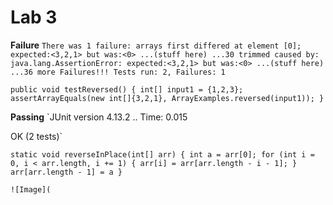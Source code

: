 # Lab 3
**Failure**
`There was 1 failure:
arrays first differed at element [0]; expected:<3,2,1> but was:<0>
...(stuff here)
...30 trimmed
caused by: java.lang.AssertionError: expected:<3,2,1> but was:<0>
...(stuff here)
...36 more
Failures!!!
Tests run: 2, Failures: 1`

`public void testReversed() {
    int[] input1 = {1,2,3};
    assertArrayEquals(new int[]{3,2,1}, ArrayExamples.reversed(input1));
  }`

**Passing**
`JUnit version 4.13.2
..
Time: 0.015

OK (2 tests)`

`static void reverseInPlace(int[] arr) {
    int a = arr[0];
    for (int i = 0, i < arr.length, i += 1) {
        arr[i] = arr[arr.length - i - 1];
        }
    arr[arr.length - 1] = a
    }`

    ![Image](
